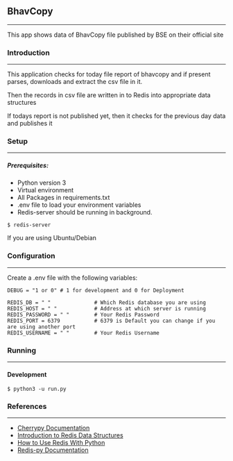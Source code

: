 ## BhavCopy

-----------------------------------

This app shows data of BhavCopy file published by  BSE on their official site



### Introduction

----------------------------

This application checks for today file report of bhavcopy and if present parses, downloads and extract the csv file in it.

Then the records in csv file are written in to Redis into appropriate data structures

If todays report is not published yet, then it checks for the previous day data and publishes it



### Setup

----------------------------

##### Prerequisites:

- Python version 3
- Virtual environment
- All Packages in requirements.txt
- .env file to load your environment variables
- Redis-server should be running in background.

```
$ redis-server
```

If you are using Ubuntu/Debian

### Configuration

-------------------------

Create a .env file with the following variables:

```
DEBUG = "1 or 0" # 1 for development and 0 for Deployment

REDIS_DB = " "              # Which Redis database you are using
REDIS_HOST = " "            # Address at which server is running
REDIS_PASSWORD = " "        # Your Redis Password 
REDIS_PORT = 6379           # 6379 is Default you can change if you are using another port 
REDIS_USERNAME = " "        # Your Redis Username
```

### Running

---------------------

#### Development

```
$ python3 -u run.py
```



### References

---------------

- [Cherrypy Documentation](https://docs.cherrypy.org/en/latest/)
- [Introduction to Redis Data Structures](https://university.redislabs.com/courses/course-v1:redislabs+RU101+2021_03/course/)
- [How to Use Redis With Python](https://realpython.com/python-redis/)
- [Redis-py Documentation](https://redis-py.readthedocs.io/en/stable/)